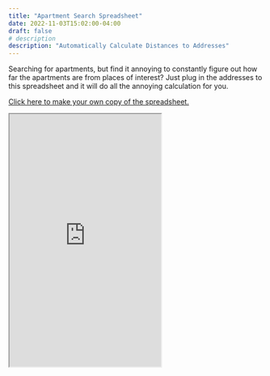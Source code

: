 ```yaml
---
title: "Apartment Search Spreadsheet"
date: 2022-11-03T15:02:00-04:00
draft: false
# description
description: "Automatically Calculate Distances to Addresses"
---
```


Searching for apartments, but find it annoying to constantly figure out how far the apartments are from places of interest? Just plug in the addresses to this spreadsheet and it will do all the annoying calculation for you. 


<a href="https://docs.google.com/spreadsheets/d/17eG7_K1AM2L7m6yzF_wccf0jURBOXy2WQFJFuMGOCWI/copy" target="_blank">Click here to make your own copy of the spreadsheet.</a>

<iframe src="https://docs.google.com/spreadsheets/d/e/2PACX-1vQk4Md11UWtInYj4hvAvlJyMbwfSiGnQbvCi9qHKlZSU7YjjvQ1aRQXtmLeZ-TRB6UZ_22t3VaGtXMg/pubhtml?widget=true&amp;headers=false" height="500"></iframe>



<!-- {{ template "_internal/disqus.html" . }} -->
<!-- https://gohugo.io/content-management/comments/ -->
